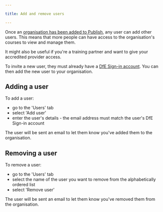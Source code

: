 ```yaml
---

title: Add and remove users

---
```


Once an [organisation has been added to Publish](https://www.publish-teacher-training-courses.service.gov.uk/how-to-use-this-service/add-an-organisation), any user can add other users. This means that more people can have access to the organisation's courses to view and manage them.

It might also be useful if you're a training partner and want to give your accredited provider access.

To invite a new user, they must already have a [DfE Sign-in account](https://services.signin.education.gov.uk). You can then add the new user to your organisation.

## Adding a user

To add a user:

- go to the 'Users' tab
- select 'Add user'
- enter the user's details - the email address must match the user's DfE Sign-in account

The user will be sent an email to let them know you've added them to the organisation.

## Removing a user

To remove a user:

- go to the 'Users' tab
- select the name of the user you want to remove from the alphabetically ordered list
- select 'Remove user'

The user will be sent an email to let them know you've removed them from the organisation.
